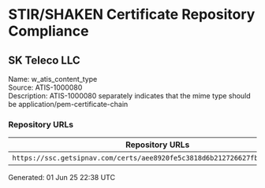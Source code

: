 # STIR/SHAKEN Certificate Repository Compliance

## SK Teleco LLC

Name: w_atis_content_type\
Source: ATIS-1000080\
Description: ATIS-1000080 separately indicates that the mime type should be application/pem-certificate-chain
### Repository URLs

| Repository URLs | Not After |  Problems | Link |
|-----------------|-----------|-----------|------|
| `https://ssc.getsipnav.com/certs/aee8920fe5c3818d6b212726627fb1f93673d93c` | 16&#160;May&#160;25&#160;17:48&#160;UTC | true | [view](../../REPOS/246401563650dca7781a3e5c74490ab2509e5102/README.md) |


Generated: 01 Jun 25 22:38 UTC